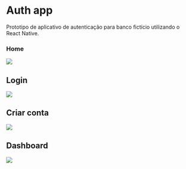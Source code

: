 # Auth app
Prototipo de aplicativo de autenticação para banco fictício utilizando o React Native.

### Home
![](https://i.imgur.com/qMRxLQv.png)

## Login

![](https://i.imgur.com/oyVGVAf.png)

## Criar conta

![](https://i.imgur.com/gBQ8s0P.png)

## Dashboard

![](https://i.imgur.com/SUGlpo4.png)